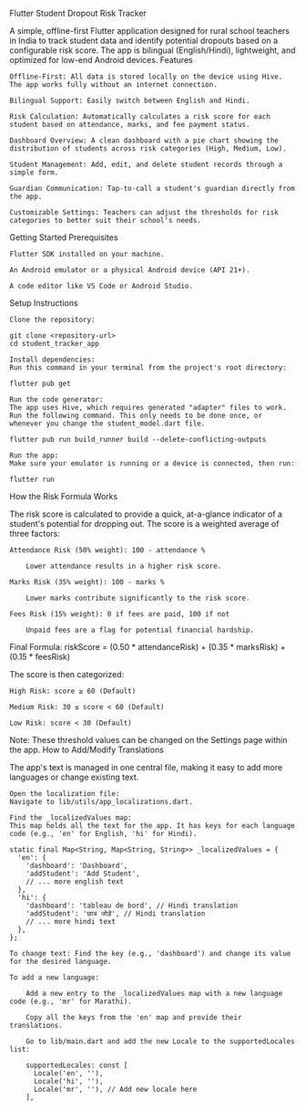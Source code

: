 Flutter Student Dropout Risk Tracker

A simple, offline-first Flutter application designed for rural school teachers in India to track student data and identify potential dropouts based on a configurable risk score. The app is bilingual (English/Hindi), lightweight, and optimized for low-end Android devices.
Features

    Offline-First: All data is stored locally on the device using Hive. The app works fully without an internet connection.

    Bilingual Support: Easily switch between English and Hindi.

    Risk Calculation: Automatically calculates a risk score for each student based on attendance, marks, and fee payment status.

    Dashboard Overview: A clean dashboard with a pie chart showing the distribution of students across risk categories (High, Medium, Low).

    Student Management: Add, edit, and delete student records through a simple form.

    Guardian Communication: Tap-to-call a student's guardian directly from the app.

    Customizable Settings: Teachers can adjust the thresholds for risk categories to better suit their school's needs.

Getting Started
Prerequisites

    Flutter SDK installed on your machine.

    An Android emulator or a physical Android device (API 21+).

    A code editor like VS Code or Android Studio.

Setup Instructions

    Clone the repository:

    git clone <repository-url>
    cd student_tracker_app

    Install dependencies:
    Run this command in your terminal from the project's root directory:

    flutter pub get

    Run the code generator:
    The app uses Hive, which requires generated "adapter" files to work. Run the following command. This only needs to be done once, or whenever you change the student_model.dart file.

    flutter pub run build_runner build --delete-conflicting-outputs

    Run the app:
    Make sure your emulator is running or a device is connected, then run:

    flutter run

How the Risk Formula Works

The risk score is calculated to provide a quick, at-a-glance indicator of a student's potential for dropping out. The score is a weighted average of three factors:

    Attendance Risk (50% weight): 100 - attendance %

        Lower attendance results in a higher risk score.

    Marks Risk (35% weight): 100 - marks %

        Lower marks contribute significantly to the risk score.

    Fees Risk (15% weight): 0 if fees are paid, 100 if not

        Unpaid fees are a flag for potential financial hardship.

Final Formula:
riskScore = (0.50 * attendanceRisk) + (0.35 * marksRisk) + (0.15 * feesRisk)

The score is then categorized:

    High Risk: score ≥ 60 (Default)

    Medium Risk: 30 ≤ score < 60 (Default)

    Low Risk: score < 30 (Default)

Note: These threshold values can be changed on the Settings page within the app.
How to Add/Modify Translations

The app's text is managed in one central file, making it easy to add more languages or change existing text.

    Open the localization file:
    Navigate to lib/utils/app_localizations.dart.

    Find the _localizedValues map:
    This map holds all the text for the app. It has keys for each language code (e.g., 'en' for English, 'hi' for Hindi).

    static final Map<String, Map<String, String>> _localizedValues = {
      'en': {
        'dashboard': 'Dashboard',
        'addStudent': 'Add Student',
        // ... more english text
      },
      'hi': {
        'dashboard': 'tableau de bord', // Hindi translation
        'addStudent': 'छात्र जोड़ें', // Hindi translation
        // ... more hindi text
      },
    };

    To change text: Find the key (e.g., 'dashboard') and change its value for the desired language.

    To add a new language:

        Add a new entry to the _localizedValues map with a new language code (e.g., 'mr' for Marathi).

        Copy all the keys from the 'en' map and provide their translations.

        Go to lib/main.dart and add the new Locale to the supportedLocales list:

        supportedLocales: const [
          Locale('en', ''),
          Locale('hi', ''),
          Locale('mr', ''), // Add new locale here
        ],

